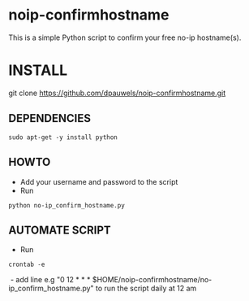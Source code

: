 # noip-confirmhostname
This is a simple Python script to confirm your free no-ip hostname(s).

# INSTALL
git clone https://github.com/dpauwels/noip-confirmhostname.git

## DEPENDENCIES
```
sudo apt-get -y install python
```
## HOWTO
 - Add your username and password to the script
 - Run 
 ```
 python no-ip_confirm_hostname.py
 ```
 
## AUTOMATE SCRIPT
  - Run
  ```
  crontab -e
  ```
  
  - add line e.g "0 12 * * * $HOME/noip-confirmhostname/no-ip_confirm_hostname.py" to run the script daily at 12 am
